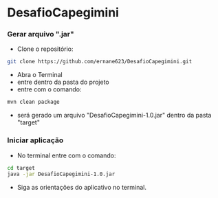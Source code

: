 # DesafioCapegimini
### Gerar arquivo ".jar"
  * Clone o repositório:
```sh
git clone https://github.com/ernane623/DesafioCapegimini.git
```
  * Abra o Terminal
  * entre dentro da pasta do projeto
  * entre com o comando: 
```sh
mvn clean package
```
  * será gerado um arquivo "DesafioCapegimini-1.0.jar" dentro da pasta "target"
  
### Iniciar aplicação
* No terminal entre com o comando:
```sh
cd target
java -jar DesafioCapegimini-1.0.jar
```
* Siga as orientações do aplicativo no terminal.